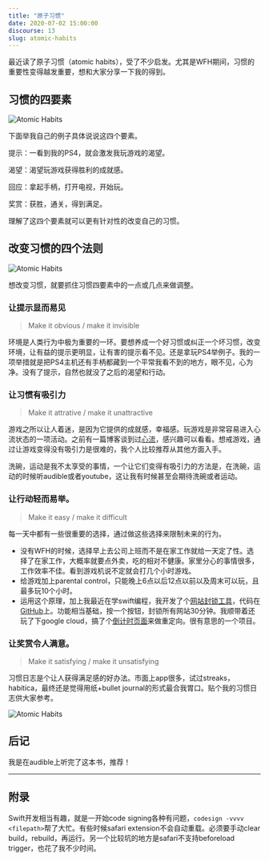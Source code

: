 ```yaml
---
title: "原子习惯"
date: 2020-07-02 15:00:00
discourse: 13
slug: atomic-habits
---
```


最近读了原子习惯（atomic habits），受了不少启发。尤其是WFH期间，习惯的重要性变得越发重要，想和大家分享一下我的得到。


<!--more-->

## 习惯的四要素

![Atomic Habits](/images/atomic-habits.png)

下面举我自己的例子具体说说这四个要素。

提示：一看到我的PS4，就会激发我玩游戏的渴望。

渴望：渴望玩游戏获得胜利的成就感。

回应：拿起手柄，打开电视，开始玩。

奖赏：获胜，通关，得到满足。

理解了这四个要素就可以更有针对性的改变自己的习惯。

## 改变习惯的四个法则

![Atomic Habits](/images/atomic-habits-laws.png)

想改变习惯，就要抓住习惯四要素中的一点或几点来做调整。

### 让提示显而易见

> Make it obvious / make it invisible

环境是人类行为中极为重要的一环。要想养成一个好习惯或纠正一个坏习惯，改变环境，让有益的提示更明显，让有害的提示看不见。还是拿玩PS4举例子。我的一项举措就是把PS4主机还有手柄都藏到一个平常我看不到的地方，眼不见，心为净。没有了提示，自然也就没了之后的渴望和行动。

### 让习惯有吸引力

> Make it attrative / make it unattractive

游戏之所以让人着迷，是因为它提供的成就感，幸福感。玩游戏是非常容易进入心流状态的一项活动。之前有一篇博客谈到过[心流](http://www.wwei10.com/arts/2020/06/30/procreate/)，感兴趣可以看看。想戒游戏，通过让游戏变得没有吸引力是很难的，我个人比较推荐从其他方面入手。

洗碗，运动是我不太享受的事情，一个让它们变得有吸引力的方法是，在洗碗，运动的时候听audible或者youtube，这让我有时候甚至会期待洗碗或者运动。

### 让行动轻而易举。

> Make it easy / make it difficult

每一天中都有一些很重要的选择，通过做这些选择来限制未来的行为。
- 没有WFH的时候，选择早上去公司上班而不是在家工作就给一天定了性。选择了在家工作，大概率就要点外卖，吃的相对不健康。家里分心的事情很多，工作效率不佳。看到游戏机说不定就会打几个小时游戏。
- 给游戏加上parental control，只能晚上6点以后12点以前以及周末可以玩，且最多玩10个小时。
- 运用这个原理，加上我最近在学swift编程，我开发了个[网站封锁工具](https://github.com/wwei10/BlockSite)，代码在[GitHub](https://github.com/wwei10/BlockSite)上。功能相当基础，按一个按钮，封锁所有网站30分钟。我顺带着还玩了下google cloud，搞了个[倒计时页面](https://blocksite-gcloud-app.wl.r.appspot.com)来做重定向。很有意思的一个项目。


### 让奖赏令人满意。

> Make it satisfying / make it unsatisfying

习惯日志是个让人获得满足感的好办法。市面上app很多，试过streaks，habitica，最终还是觉得用纸+bullet journal的形式最合我胃口。贴个我的习惯日志供大家参考。

![Atomic Habits](/images/habit-tracker.jpg)


## 后记

我是在audible上听完了这本书，推荐！


----------------

## 附录

Swift开发相当有趣，就是一开始code signing各种有问题，`codesign -vvvv <filepath>`帮了大忙。有些时候safari extension不会自动重载。必须要手动clear build，rebuild，再运行。另一个比较坑的地方是safari不支持beforeload trigger，也花了我不少时间。